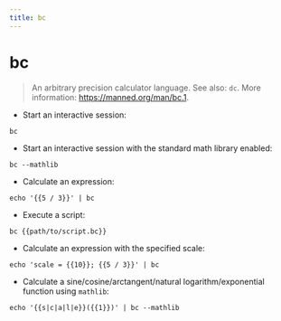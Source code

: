 ```yaml
---
title: bc
---
```

# bc

> An arbitrary precision calculator language.
> See also: `dc`.
> More information: <https://manned.org/man/bc.1>.

- Start an interactive session:

`bc`

- Start an interactive session with the standard math library enabled:

`bc --mathlib`

- Calculate an expression:

`echo '{{5 / 3}}' | bc`

- Execute a script:

`bc {{path/to/script.bc}}`

- Calculate an expression with the specified scale:

`echo 'scale = {{10}}; {{5 / 3}}' | bc`

- Calculate a sine/cosine/arctangent/natural logarithm/exponential function using `mathlib`:

`echo '{{s|c|a|l|e}}({{1}})' | bc --mathlib`
